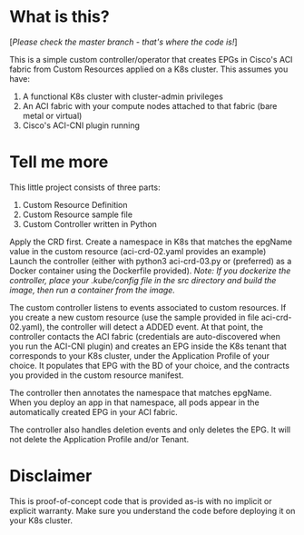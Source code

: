 # What is this?
[_Please check the master branch - that's where the code is!_]

This is a simple custom controller/operator that creates EPGs in Cisco's ACI fabric from Custom Resources applied on a K8s cluster.
This assumes you have:

1. A functional K8s cluster with cluster-admin privileges
2. An ACI fabric with your compute nodes attached to that fabric (bare metal or virtual)
3. Cisco's ACI-CNI plugin running

# Tell me more

This little project consists of three parts:

1. Custom Resource Definition
1. Custom Resource sample file
1. Custom Controller written in Python

Apply the CRD first.
Create a namespace in K8s that matches the epgName value in the custom resource (aci-crd-02.yaml provides an example) 
Launch the controller (either with python3 aci-crd-03.py or (preferred) as a Docker container using the Dockerfile provided).
_Note: If you dockerize the controller, place your .kube/config file in the src directory and build the image, then run a container from the image._

The custom controller listens to events associated to custom resources.
If you create a new custom resource (use the sample provided in file aci-crd-02.yaml), the controller will detect a ADDED event.
At that point, the controller contacts the ACI fabric (credentials are auto-discovered when you run the ACI-CNI plugin) and creates an EPG inside
the K8s tenant that corresponds to your K8s cluster, under the Application Profile of your choice. It populates that EPG with the BD of your choice,
and the contracts you provided in the custom resource manifest.

The controller then annotates the namespace that matches epgName. 
When you deploy an app in that namespace, all pods appear in the automatically created EPG in your ACI fabric.

The controller also handles deletion events and only deletes the EPG. It will not delete the Application Profile and/or Tenant.

# Disclaimer

This is proof-of-concept code that is provided as-is with no implicit or explicit warranty. 
Make sure you understand the code before deploying it on your K8s cluster.
